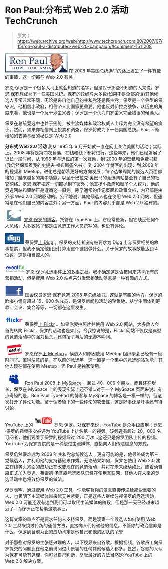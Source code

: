 # Ron Paul:分布式 Web 2.0 活动 TechCrunch

> 原文：<https://web.archive.org/web/http://www.techcrunch.com:80/2007/07/15/ron-paul-a-distributed-web-20-campaign/#comment-1511208>

[![ronpaul.jpg](img/531f18c6b3f8f7dcaaf02675365477e1.png)](https://web.archive.org/web/20221129044553/http://www.ronpaul2008.com/) 在 2008 年美国总统选举的路上发生了一件有趣的事情，这一切都与 Web 2.0 有关。

罗恩·保罗是一个很多人马上就会知道的名字，但是对于那些不知道的人来说，罗恩·保罗想成为下一任美国总统。保罗的政纲与大多数(如果不是全部的话)其他候选人非常非常不同，无论是来自他自己的共和党还是民主党。保罗是一个典型的保守派，他相信小政府，相信个人比国家更重要。他也反对伊拉克战争，从历史的角度来看，他也是一个反干涉主义者；保罗是一个认为门罗主义完全错误的候选人。

保罗在总统竞选中也处于劣势，被主流媒体和政治权威人士斥为完全没有希望的疯子。然而，如果你相信网上投票和调查，保罗将成为下一任美国总统。Paul 不断增加的支持基础的秘诀是 Web 2.0

**分布式 Web 2.0 活动**
 我从 1995 年 6 月开始就一直在网上关注美国的活动；实际上，2008 年将是第四次竞选，在线和线下都将进行。这些年来，他们已经发展了很长一段时间，从 1996 年与选民的第一次互动，到 2000 年的壁纸和免费书籍(我仍然保留着我的史提夫·福布斯签名书)，到 2004 年博客的出现，到 2008 年的视频和 Meetup。进化总是朝着更好的方向发展；每个选举周期的候选人页面都增加了越来越多的集中功能，以至于巴拉克·奥巴马的竞选网站甚至有了自己的社交网络。罗恩·保罗把这一切都抛到了窗外；他宣扬小政府和赋予个人权力，他的竞选网站和策略正是遵循这一原则。除了通常的传记页面和政策文档，内容都是由外部 Web 2.0 网站驱动的。公平地说，其他候选人也在使用 Web 2.0 网站，但通常是在他们自己的内容之外；另一方面，Paul 的内容几乎都是 Web 2.0 独有的。

[![rp1.jpg](img/00701bc2cf98590af9900e1b48b4fde1.png)](https://web.archive.org/web/20221129044553/http://blog.ronpaul2008.com/)[罗恩·保罗的博客](https://web.archive.org/web/20221129044553/http://blog.ronpaul2008.com/)，托管在 TypePad 上。它经常更新，但它缺乏任何个人风格，大多数帖子都是由竞选工作人员撰写的。也没有评论。

[![icon-digg.gif](img/e04ad257ce556c7fdcbe80df8e003a9f.png)](https://web.archive.org/web/20221129044553/http://digg.com/search?s=%22Ron+Paul%22&submit=Search&section=news&type=both&area=all&sort=most) 荣保罗[上 Digg](https://web.archive.org/web/20221129044553/http://digg.com/search?s=%22Ron+Paul%22&submit=Search&section=news&type=both&area=all&sort=most) 。保罗的支持者没有被要求为 Digg 上与保罗相关的故事投票，但我不确定他们还打算用这个链接做什么。关于保罗的故事数量达到 4 位数，这是相当惊人的。

[![icon-eventful.gif](img/330b6a67d1c9229ee1a72f54d95e7545.png)](https://web.archive.org/web/20221129044553/http://eventful.com/calendars/C0-001-000071019-7/events) 罗恩·保罗竞选事件[上的多事之秋](https://web.archive.org/web/20221129044553/http://eventful.com/calendars/C0-001-000071019-7/events)。我不确定这是否被用来共享所有的营销活动，但是使用 Web 2.0 站点来分发营销活动信息是一种有趣的方式。

[![icon-facebook.gif](img/78a40770ebe24c98991ae0ea51f65e26.png)](https://web.archive.org/web/20221129044553/http://www.facebook.com/group.php?gid=2229718737) 国会议员罗恩·保罗竞选 2008 年总统[脸书](https://web.archive.org/web/20221129044553/http://www.facebook.com/group.php?gid=2229718737)。这就是有趣的地方。保罗的脸书小组有超过 15，000 名成员，是保罗新闻和活动的聚集地。从学生团体到筹款、会议、集会等等，一切都在这里发生。

[![icon-flickr.gif](img/78162a0252442539f3039573db322eeb.png)](https://web.archive.org/web/20221129044553/http://www.flickr.com/groups/RonPaul2008) 荣保罗[上 Flickr](https://web.archive.org/web/20221129044553/http://www.flickr.com/groups/RonPaul2008) 。如果你要拍照片并使用 Web 2.0 网站，大多数人会首先转向 Flickr，保罗的活动也是如此。令我惊讶的是，Flickr 网站不仅仅是典型的竞选活动中的强力镜头，还包括了幕后的无脚本瞬间。

[![icon-meetup.gif](img/47eb1cfe394975c7ee0a8e64db69d5d1.png)](https://web.archive.org/web/20221129044553/http://ronpaul.meetup.com/) 罗恩保罗[上 Meetup](https://web.archive.org/web/20221129044553/http://ronpaul.meetup.com/) 。候选人和原因使用 Meetup 组织聚会已经有一段时间了。值得注意的是，在以前的竞选年，这一直是一个集中的竞选网站功能；其他人现在都在使用 Meetup，但 Paul 是独家使用。

[![icon-myspace.gif](img/8b359a7254f38a66c833a6546aa185dc.png) ](https://web.archive.org/web/20221129044553/http://www.myspace.com/RonPaul2008) Ron Paul 2008 [上 MySpace](https://web.archive.org/web/20221129044553/http://www.myspace.com/RonPaul2008) 。超过 40，000 个朋友，而且还在增长，保罗在 MySpace 上的表现实际上还不错…对于一个 MySpace 页面来说。有点奇怪的是，Ron Paul TypePad 的博客与 MySpace 的博客是一模一样的，但这次打开了评论功能。鉴于读者留下的一些评论的攻击性，这是好事还是坏事还有待讨论。

YouTube 上的 [![icon-youtube.gif](img/4231ef4792d9a5adcad7869042de4741.png)](https://web.archive.org/web/20221129044553/http://www.youtube.com/RonPaul2008dotcom) 罗恩·保罗。对保罗来说，YouTube 是杀手级应用；罗恩·保罗的视频多次被评为 YouTube 上排名第一的视频。该频道有超过 20，000 名订阅者，他们观看了保罗的视频超过 200 万次…这还只是保罗团队上传的视频。YouTube 为保罗提供的是一种绕过主流媒体，直接向人们传递信息的方式。

保罗仍然很难成为 2008 年共和党总统候选人；更有可能的是，他最终成为第三党候选人，并利用他的支持基础来作秀。无论结果如何，保罗在使用 Web 2.0 建立在线势头方面的成功正在改变现在的竞选活动，并将在未来继续如此。随着汤普森正式加入竞选，弗雷德·汤普森竞选团队已经在使用互联网，其他人在未来的竞选活动中也将效仿保罗的做法。

保罗表明，通过使用 Web 2.0 工具，你能够将你的信息直接传递给那些重要的人，也表明了主流媒体越来越无关紧要，正是这些人继续忽视保罗的竞选活动。Web 2.0 可能还没有达到我们可以取代主流媒体的阶段，但是那一天已经越来越近了…而保罗正在帮助这项事业。

这篇文章的重点不是要求任何人支持保罗，而是观察一个候选人如何使用 Web 2.0 工具来绕过传统的通信方法，直接向人们传递他的信息。不管你的政治信仰是什么，保罗到目前为止的成功肯定是他自己和他的团队的荣誉

对于那些对保罗的主张感兴趣的人，以下视频来自谷歌。根据视频，谷歌员工向保罗提交的问题比在他之前访问过山景城的任何其他候选人都多。显然，谷歌的人认为保罗可能有道理，你可以自己判断，尽管最好的方法当然是:YouTube 上的 Web 2.0 解决方案。